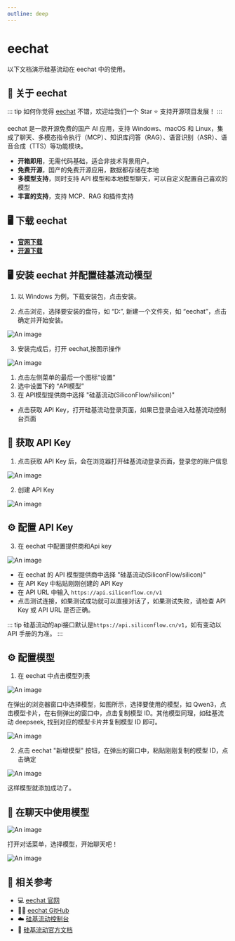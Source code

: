 ```yaml
---
outline: deep
---
```


# eechat
以下文档演示硅基流动在 eechat 中的使用。

## 🧭 关于 eechat

::: tip
如何你觉得 [eechat](https://github.com/Lucassssss/eechat) 不错，欢迎给我们一个 Star ⭐️ 支持开源项目发展！
:::

eechat 是一款开源免费的国产 AI 应用，支持 Windows、macOS 和 Linux，集成了聊天、多模态指令执行（MCP）、知识库问答（RAG）、语音识别（ASR）、语音合成（TTS）等功能模块。
- **开箱即用**，无需代码基础，适合非技术背景用户。
- **免费开源**，国产的免费开源应用，数据都存储在本地
- **多模型支持**，同时支持 API 模型和本地模型聊天，可以自定义配置自己喜欢的模型
- **丰富的支持**，支持 MCP、RAG 和插件支持




## 🖥️ 下载 eechat

- **[官网下载](https://ee.chat)**  
- **[开源下载](https://github.com/Lucassssss/eechat/releases)**  


## 🖥️ 安装 eechat 并配置硅基流动模型

1. 以 Windows 为例，下载安装包，点击安装。

<!-- ![An image](/model/win-install-1.png) -->

2. 点击浏览，选择要安装的盘符，如 “D:”, 新建一个文件夹，如 “eechat”，点击确定并开始安装。

![An image](/model/win-install-2.png)  

3. 安装完成后，打开 eechat,按图示操作

![An image](/model/win-install-3.png) 

  1. 点击左侧菜单的最后一个图标“设置”
  2. 选中设置下的 “API模型”
  3. 在 API模型提供商中选择 "硅基流动(SiliconFlow/silicon)"
- 点击获取 API Key，打开硅基流动登录页面，如果已登录会进入硅基流动控制台页面

## 🔑 获取 API Key

1. 点击获取 API Key 后，会在浏览器打开硅基流动登录页面，登录您的账户信息

![An image](/model/win-install-4.png)  

2. 创建 API Key

![An image](/model/siliconflow-create-key.png)  

## ⚙️ 配置 API Key

3. 在 eechat 中配置提供商和Api key

![An image](/model/win-config-provider.png)

- 在 eechat 的 API 模型提供商中选择 "硅基流动(SiliconFlow/silicon)"
- 在 API Key 中粘贴刚刚创建的 API Key
- 在 API URL 中输入 ```https://api.siliconflow.cn/v1```
- 点击测试连接，如果测试成功就可以直接对话了，如果测试失败，请检查 API Key 或 API URL 是否正确。

::: tip
硅基流动的api接口默认是```https://api.siliconflow.cn/v1```，如有变动以 API 手册的为准。
:::

## ⚙️ 配置模型
1. 在 eechat 中点击模型列表

![An image](/model/add-model.png)

在弹出的浏览器窗口中选择模型，如图所示，选择要使用的模型，如 Qwen3，点击模型卡片，在右侧弹出的窗口中，点击复制模型 ID。其他模型同理，如硅基流动 deepseek, 找到对应的模型卡片并复制模型 ID 即可。

![An image](/model/siliconflow-copy-model.png)

2. 点击 eechat "新增模型" 按钮，在弹出的窗口中，粘贴刚刚复制的模型 ID，点击确定

![An image](/model/add-model-id.png)

这样模型就添加成功了。

## 💬 在聊天中使用模型

![An image](/model/select-model.png)

打开对话菜单，选择模型，开始聊天吧！

![An image](/model/talk.png)

## 🔗 相关参考
- 💻 [eechat 官网](https://ee.chat)
- 🧑‍💻 [eechat GitHub](https://github.com/Lucassssss/eechat)
- ☁️ [硅基流动控制台](https://console.siliconflow.cn)
- 📘 [硅基流动官方文档](https://docs.siliconflow.cn)